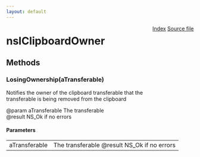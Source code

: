 ```yaml
---
layout: default
---
```

<div class='links' style='float:right'><a href="../index.html">Index</a>
<a href="http://dxr.mozilla.org/mozilla-central/source/widget/nsIClipboardOwner.idl">Source file</a>
</div>

# nsIClipboardOwner #

## Methods ##

### LosingOwnership(aTransferable) ###
  
Notifies the owner of the clipboard transferable that the  
transferable is being removed from the clipboard  
  
@param  aTransferable The transferable  
@result NS_Ok if no errors  
  

#### Parameters ####

<table>

<tr>
<td>aTransferable</td>
<td>The transferable  
@result NS_Ok if no errors  
</td>
</tr>

</table>
